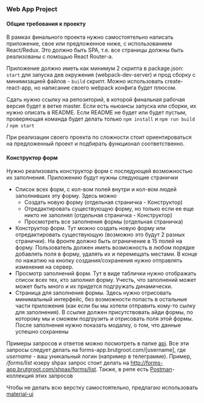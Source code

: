 ### Web App Project
#### Общие требования к проекту
В рамках финального проекта нужно самостоятельно написать приложение, свое или предложенное ниже, с использованием React/Redux. Это должно быть SPA, т.е. все страницы должны быть реализованы с помощью React Router-a.

Приложение должно иметь как минимум 2 скрипта в package.json: `start` для запуска дев окружения (webpack-dev-server) и прод сборку с минимизацией файлов - `build` скрипт. Можно использовать create-react-app, но написание своего webpack конфига будет плюсом.

Сдать нужно ссылку на репозиторий, в которой финальная рабочая версия будет в ветке master. Если есть ньюансы запуска или сборки, их нужно описать в README. Если README не будет или будет пустым, проверяющая команда будет делать только `npm install` и `npm run build` / `npm start`

При реализации своего проекта по сложности стоит ориентироваться на предложенный проект и подбирать функционал соответственно.

#### Конструктор форм
Нужно реализовать конструктор форм с последующей возможностью их заполнения. Приложению будут нужны следующие странички
- Список всех форм, с кол-вом полей внутри и кол-вом людей заполнивших эту форму. Здесь можно
  - Создать новую форму (отдельная страничка - Конструктор)
  - Отредактировать существующую форму, но только если ее еще никто не заполнял (отдельная страничка - Конструктор)
  - Просмотреть все заполнения формы (отдельная страничка)
- Конструктор форм. Тут можно создать новую форму или отредактировать существующую (возможно это будут 2 разных странички). На фронте должно быть ограничение в 15 полей на форму. Пользователь должен иметь возможность в любом порядке добавлять поля в форму, удалять их и перемещать местами. В конце по нажатию на кнопку создания/сохранения нужно отправлять изменения на сервер.
- Просмотр заполнений форм. Тут в виде таблички нужно отображать список всех тех, кто заполнил форму. Учесть, что заполнений может может быть много и их придется подгружать динамически.
- Страница для заполнения формы. Здесь нужно отрисовать минимальный интерфейс, без возможности попасть в остальные части приложения (как если бы мы хотели отправить кому-то сылку для заполнения). В ссылке должен присутствовать айди формы, по которому мы и сможем подгрузить и отрисовать поля этой формы. После заполнения нужно показать модалку, о том, что данные успешно сохранены

Примеры запросов и ответов можно посмотреть в папке [api](./api). Все эти запросы следует делать на forms-app.brutgroot.com/[username], где _username_ - ваш уникальный логин (например в телеграмме). Пример, _/forms/list_ юзеру shpax запрос стоит делать на http://forms-app.brutgroot.com/shpax/forms/list. Также, в репе есть [Postman]([./foms-app.postman_collection.json](https://www.getpostman.com/))-коллекция этих запросов

Чтобы не делать всю верстку самостоятельно, предлагаю использовать [material-ui](https://material-ui.com/)